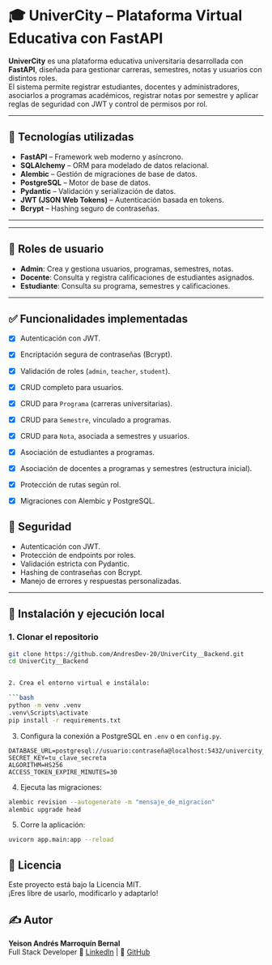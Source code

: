 # 🎓 UniverCity – Plataforma Virtual Educativa con FastAPI

**UniverCity** es una plataforma educativa universitaria desarrollada con **FastAPI**, diseñada para gestionar carreras, semestres, notas y usuarios con distintos roles.  
El sistema permite registrar estudiantes, docentes y administradores, asociarlos a programas académicos, registrar notas por semestre y aplicar reglas de seguridad con JWT y control de permisos por rol.

---

## 🚀 Tecnologías utilizadas

- **FastAPI** – Framework web moderno y asíncrono.
- **SQLAlchemy** – ORM para modelado de datos relacional.
- **Alembic** – Gestión de migraciones de base de datos.
- **PostgreSQL** – Motor de base de datos.
- **Pydantic** – Validación y serialización de datos.
- **JWT (JSON Web Tokens)** – Autenticación basada en tokens.
- **Bcrypt** – Hashing seguro de contraseñas.

---


---

## 👤 Roles de usuario

- **Admin**: Crea y gestiona usuarios, programas, semestres, notas.
- **Docente**: Consulta y registra calificaciones de estudiantes asignados.
- **Estudiante**: Consulta su programa, semestres y calificaciones.

---

## ✅ Funcionalidades implementadas

- [x] Autenticación con JWT.
- [x] Encriptación segura de contraseñas (Bcrypt).
- [x] Validación de roles (`admin`, `teacher`, `student`).
- [x] CRUD completo para usuarios.
- [x] CRUD para `Programa` (carreras universitarias).
- [x] CRUD para `Semestre`, vinculado a programas.
- [x] CRUD para `Nota`, asociada a semestres y usuarios.
- [x] Asociación de estudiantes a programas.
- [x] Asociación de docentes a programas y semestres (estructura inicial).
- [x] Protección de rutas según rol.
- [x] Migraciones con Alembic y PostgreSQL.



## 🔐 Seguridad

- Autenticación con JWT.
- Protección de endpoints por roles.
- Validación estricta con Pydantic.
- Hashing de contraseñas con Bcrypt.
- Manejo de errores y respuestas personalizadas.

---

## 🧪 Instalación y ejecución local

### 1. Clonar el repositorio

```bash
git clone https://github.com/AndresDev-20/UniverCity__Backend.git
cd UniverCity__Backend


2. Crea el entorno virtual e instálalo:

```bash
python -m venv .venv
.venv\Scripts\activate
pip install -r requirements.txt
```

3. Configura la conexión a PostgreSQL en `.env` o en `config.py`.
```
DATABASE_URL=postgresql://usuario:contraseña@localhost:5432/univercity_db
SECRET_KEY=tu_clave_secreta
ALGORITHM=HS256
ACCESS_TOKEN_EXPIRE_MINUTES=30
```
4. Ejecuta las migraciones:

```bash
alembic revision --autogenerate -m "mensaje_de_migracion"
alembic upgrade head
```

5. Corre la aplicación:

```bash
uvicorn app.main:app --reload
```

## 📄 Licencia

Este proyecto está bajo la Licencia MIT.  
¡Eres libre de usarlo, modificarlo y adaptarlo!

## ✍️ Autor

**Yeison Andrés Marroquín Bernal**  
Full Stack Developer
🔗 [LinkedIn](https://www.linkedin.com/in/yeison-andres-marroqu%C3%ADn-bernal-008138266/) | 🐙 [GitHub](https://github.com/AndresDev-20)
